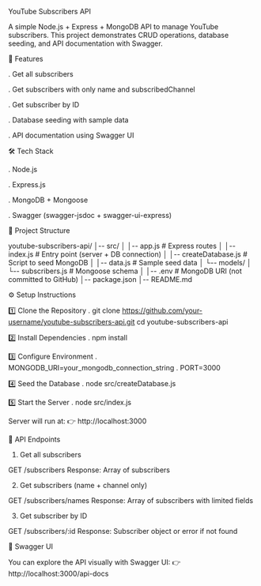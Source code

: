 YouTube Subscribers API

A simple Node.js + Express + MongoDB API to manage YouTube subscribers.
This project demonstrates CRUD operations, database seeding, and API documentation with Swagger.


🚀 Features

. Get all subscribers

. Get subscribers with only name and subscribedChannel

. Get subscriber by ID

. Database seeding with sample data

. API documentation using Swagger UI

🛠️ Tech Stack

. Node.js

. Express.js

. MongoDB + Mongoose

. Swagger (swagger-jsdoc + swagger-ui-express)

📂 Project Structure

youtube-subscribers-api/
│-- src/
│   │-- app.js              # Express routes
│   │-- index.js            # Entry point (server + DB connection)
│   │-- createDatabase.js   # Script to seed MongoDB
│   │-- data.js             # Sample seed data
│   └-- models/
│       └-- subscribers.js  # Mongoose schema
│
│-- .env                    # MongoDB URI (not committed to GitHub)
│-- package.json
│-- README.md


⚙️ Setup Instructions

 1️⃣ Clone the Repository
   . git clone https://github.com/your-username/youtube-subscribers-api.git
    cd youtube-subscribers-api

 2️⃣ Install Dependencies
    . npm install

 3️⃣ Configure Environment
   . MONGODB_URI=your_mongodb_connection_string
   . PORT=3000

 4️⃣ Seed the Database
   . node src/createDatabase.js
 
 5️⃣ Start the Server
   . node src/index.js

  Server will run at:
👉 http://localhost:3000


📌 API Endpoints
1. Get all subscribers

GET /subscribers
Response: Array of subscribers

2. Get subscribers (name + channel only)

GET /subscribers/names
Response: Array of subscribers with limited fields

3. Get subscriber by ID

GET /subscribers/:id
Response: Subscriber object or error if not found

📖 Swagger UI

You can explore the API visually with Swagger UI:
👉 http://localhost:3000/api-docs




